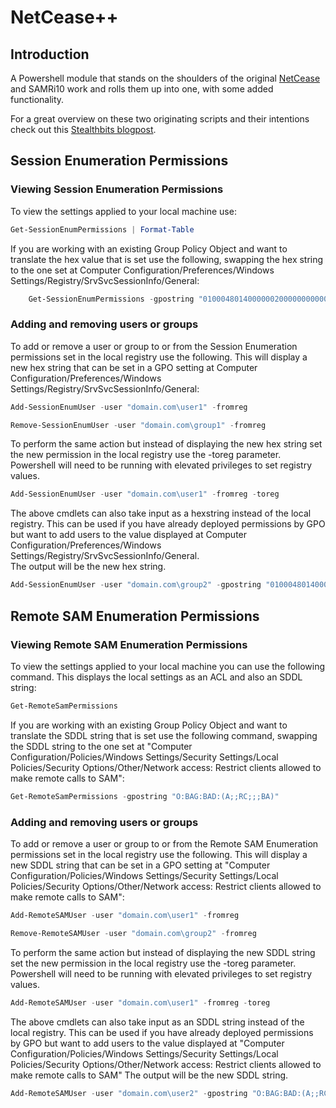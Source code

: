 # NetCease++
## Introduction
A Powershell module that stands on the shoulders of the original [NetCease](https://github.com/p0w3rsh3ll/NetCease) and SAMRi10 work and rolls them up into one, with some added functionality.

For a great overview on these two originating scripts and their intentions check out this [Stealthbits blogpost](https://stealthbits.com/blog/making-internal-reconnaissance-harder-using-netcease-and-samri1o/).

## Session Enumeration Permissions
### Viewing Session Enumeration Permissions
To view the settings applied to your local machine use:
```Powershell
Get-SessionEnumPermissions | Format-Table
```
If you are working with an existing Group Policy Object and want to translate the hex value that is set use the following, swapping the hex string to the one set at Computer Configuration/Preferences/Windows Settings/Registry/SrvSvcSessionInfo/General:
```Powershell
    Get-SessionEnumPermissions -gpostring "010004801400000020000000000000002c00000001010000000000051200000001010000000000051200000002008c000600000000001400ff011f0001010000000000050300000000001400ff011f0001010000000000050400000000001400ff011f000101000000000005060000000000180013000f00010200000000000520000000200200000000180013000f00010200000000000520000000230200000000180013000f0001020000000000052000000025020000" | Format-Table
```
### Adding and removing users or groups
To add or remove a user or group to or from the Session Enumeration permissions set in the local registry use the following. This will display a new hex string that can be set in a GPO setting at Computer Configuration/Preferences/Windows Settings/Registry/SrvSvcSessionInfo/General:
```Powershell
Add-SessionEnumUser -user "domain.com\user1" -fromreg
```
```Powershell
Remove-SessionEnumUser -user "domain.com\group1" -fromreg
```
To perform the same action but instead of displaying the new hex string set the new permission in the local registry use the -toreg parameter.  
Powershell will need to be running with elevated privileges to set registry values.
```Powershell
Add-SessionEnumUser -user "domain.com\user1" -fromreg -toreg
```
The above cmdlets can also take input as a hexstring instead of the local registry. This can be used if you have already deployed permissions by GPO but want to add users to the value displayed at Computer Configuration/Preferences/Windows Settings/Registry/SrvSvcSessionInfo/General.  
The output will be the new hex string.
```Powershell
Add-SessionEnumUser -user "domain.com\group2" -gpostring "010004801400000020000000000000002c00000001010000000000051200000001010000000000051200000002008c000600000000001400ff011f0001010000000000050300000000001400ff011f0001010000000000050400000000001400ff011f000101000000000005060000000000180013000f00010200000000000520000000200200000000180013000f00010200000000000520000000230200000000180013000f0001020000000000052000000025020000"
```

## Remote SAM Enumeration Permissions
### Viewing Remote SAM Enumeration Permissions
To view the settings applied to your local machine you can use the following command. This displays the local settings as an ACL and also an SDDL string:
```Powershell
Get-RemoteSamPermissions
```
If you are working with an existing Group Policy Object and want to translate the SDDL string that is set use the following command, swapping the SDDL string to the one set at "Computer Configuration/Policies/Windows Settings/Security Settings/Local Policies/Security Options/Other/Network access: Restrict clients allowed to make remote calls to SAM":
```Powershell
Get-RemoteSamPermissions -gpostring "O:BAG:BAD:(A;;RC;;;BA)"
```
### Adding and removing users or groups
To add or remove a user or group to or from the Remote SAM Enumeration permissions set in the local registry use the following. This will display a new SDDL string that can be set in a GPO setting at "Computer Configuration/Policies/Windows Settings/Security Settings/Local Policies/Security Options/Other/Network access: Restrict clients allowed to make remote calls to SAM":
```Powershell
Add-RemoteSAMUser -user "domain.com\user1" -fromreg
```
```Powershell
Remove-RemoteSAMUser -user "domain.com\group2" -fromreg
```
To perform the same action but instead of displaying the new SDDL string set the new permission in the local registry use the -toreg parameter.  
Powershell will need to be running with elevated privileges to set registry values.
```Powershell
Add-RemoteSAMUser -user "domain.com\user1" -fromreg -toreg
```
The above cmdlets can also take input as an SDDL string instead of the local registry. This can be used if you have already deployed permissions by GPO but want to add users to the value displayed at "Computer Configuration/Policies/Windows Settings/Security Settings/Local Policies/Security Options/Other/Network access: Restrict clients allowed to make remote calls to SAM"
The output will be the new SDDL string.
```Powershell
Add-RemoteSAMUser -user "domain.com\user2" -gpostring "O:BAG:BAD:(A;;RC;;;BA)"
```